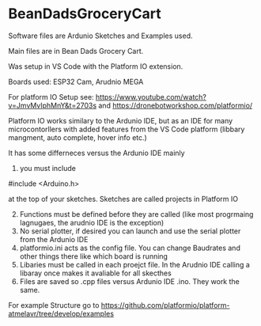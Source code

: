 # BeanDadsGroceryCart
Software files are Ardunio Sketches and Examples used.

Main files are in Bean Dads Grocery Cart.

Was setup in VS Code with the Platform IO extension. 

Boards used: ESP32 Cam, Arudnio MEGA

For platform IO Setup see: https://www.youtube.com/watch?v=JmvMvIphMnY&t=2703s and https://dronebotworkshop.com/platformio/

Platform IO works similary to the Ardunio IDE, but as an IDE for many microcontorllers with added features from the VS Code platform (libbary mangment, auto complete,
hover info etc.)

It has some differneces versus the Ardunio IDE mainly

1) you must include 

  #include <Arduino.h>

  at the top of your sketches. Sketches are called projects in Platform IO 
  
2) Functions must be defined before they are called (like most progrmaing lagnugaes, the arudnio IDE is the exception)
3) No serial plotter, if desired you can launch and use the serial plotter from the Ardunio IDE
4) platformio.ini acts as the config file. You can change Baudrates and other things there like which board is running
5) Libaries must be called in each proejct file. In the Arudnio IDE calling a libaray once makes it avaliable for all skecthes
6) Files are saved so .cpp files versus Ardunio IDE .ino. They work the same.


For example Structure go to https://github.com/platformio/platform-atmelavr/tree/develop/examples
